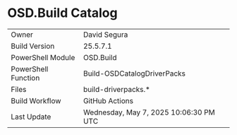 ﻿# OSD.Build Catalog

| | |
|-|-|
| Owner | David Segura |
| Build Version | 25.5.7.1 |
| PowerShell Module | OSD.Build |
| PowerShell Function | Build-OSDCatalogDriverPacks |
| Files | build-driverpacks.* |
| Build Workflow | GitHub Actions |
| Last Update | Wednesday, May 7, 2025 10:06:30 PM UTC |
